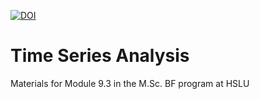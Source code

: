 [![DOI](https://zenodo.org/badge/574150902.svg)](https://zenodo.org/badge/latestdoi/574150902)
# Time Series Analysis

Materials for Module 9.3 in the M.Sc. BF program at HSLU
